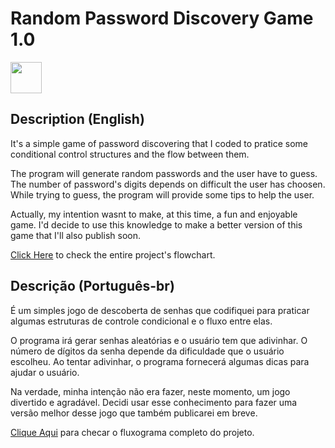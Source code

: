 # Random Password Discovery Game 1.0

<img src="https://www.pngrepo.com/png/33352/180/lock.png" height="50">

## Description (English)

It's a simple game of password discovering that I coded to pratice some conditional control structures and the flow between them.

The program will generate random passwords and the user have to guess. The number of password's digits depends on difficult the user has choosen. While trying to guess, the program will provide some tips to help the user.

Actually, my intention wasnt to make, at this time, a fun and enjoyable game. I'd decide to use this knowledge to make a better version of this game that I'll also publish soon.
 
[Click Here](https://github.com/JonasRodriguesB/Random-Password-Discovery-Game-1.0/blob/main/flowchart.png) to check the entire project's flowchart.

## Descrição (Português-br)

É um simples jogo de descoberta de senhas que codifiquei para praticar algumas estruturas de controle condicional e o fluxo entre elas.

O programa irá gerar senhas aleatórias e o usuário tem que adivinhar. O número de dígitos da senha depende da dificuldade que o usuário escolheu. Ao tentar adivinhar, o programa fornecerá algumas dicas para ajudar o usuário.

Na verdade, minha intenção não era fazer, neste momento, um jogo divertido e agradável. Decidi usar esse conhecimento para fazer uma versão melhor desse jogo que também publicarei em breve.
 
[Clique Aqui](https://github.com/JonasRodriguesB/Random-Password-Discovery-Game-1.0/blob/main/fluxograma.png) para checar o fluxograma completo do projeto.
